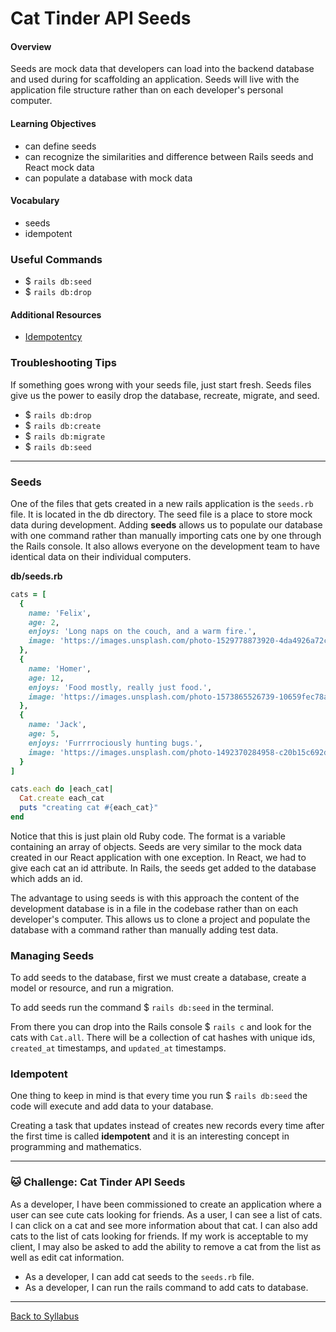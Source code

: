 # Cat Tinder API Seeds

#### Overview

Seeds are mock data that developers can load into the backend database and used during for scaffolding an application. Seeds will live with the application file structure rather than on each developer's personal computer.

#### Learning Objectives

- can define seeds
- can recognize the similarities and difference between Rails seeds and React mock data
- can populate a database with mock data

#### Vocabulary

- seeds
- idempotent

### Useful Commands

- $ `rails db:seed`
- $ `rails db:drop`

#### Additional Resources

- [Idempotentcy](http://whatis.techtarget.com/definition/idempotence)

### Troubleshooting Tips

If something goes wrong with your seeds file, just start fresh. Seeds files give us the power to easily drop the database, recreate, migrate, and seed.

- $ `rails db:drop`
- $ `rails db:create`
- $ `rails db:migrate`
- $ `rails db:seed`

---

### Seeds

One of the files that gets created in a new rails application is the `seeds.rb` file. It is located in the db directory. The seed file is a place to store mock data during development. Adding **seeds** allows us to populate our database with one command rather than manually importing cats one by one through the Rails console. It also allows everyone on the development team to have identical data on their individual computers.

**db/seeds.rb**

```ruby
cats = [
  {
    name: 'Felix',
    age: 2,
    enjoys: 'Long naps on the couch, and a warm fire.',
    image: 'https://images.unsplash.com/photo-1529778873920-4da4926a72c2?ixlib=rb-1.2.1&ixid=MnwxMjA3fDB8MHxwaG90by1wYWdlfHx8fGVufDB8fHx8&auto=format&fit=crop&w=1036&q=80'
  },
  {
    name: 'Homer',
    age: 12,
    enjoys: 'Food mostly, really just food.',
    image: 'https://images.unsplash.com/photo-1573865526739-10659fec78a5?ixlib=rb-1.2.1&ixid=MnwxMjA3fDB8MHxwaG90by1wYWdlfHx8fGVufDB8fHx8&auto=format&fit=crop&w=1015&q=80'
  },
  {
    name: 'Jack',
    age: 5,
    enjoys: 'Furrrrociously hunting bugs.',
    image: 'https://images.unsplash.com/photo-1492370284958-c20b15c692d2?ixlib=rb-1.2.1&ixid=MnwxMjA3fDB8MHxwaG90by1wYWdlfHx8fGVufDB8fHx8&auto=format&fit=crop&w=1049&q=80'
  }
]

cats.each do |each_cat|
  Cat.create each_cat
  puts "creating cat #{each_cat}"
end
```

Notice that this is just plain old Ruby code. The format is a variable containing an array of objects. Seeds are very similar to the mock data created in our React application with one exception. In React, we had to give each cat an id attribute. In Rails, the seeds get added to the database which adds an id.

The advantage to using seeds is with this approach the content of the development database is in a file in the codebase rather than on each developer's computer. This allows us to clone a project and populate the database with a command rather than manually adding test data.

### Managing Seeds

To add seeds to the database, first we must create a database, create a model or resource, and run a migration.

To add seeds run the command $ `rails db:seed` in the terminal.

From there you can drop into the Rails console $ `rails c` and look for the cats with `Cat.all`. There will be a collection of cat hashes with unique ids, `created_at` timestamps, and `updated_at` timestamps.

### Idempotent

One thing to keep in mind is that every time you run $ `rails db:seed` the code will execute and add data to your database.

Creating a task that updates instead of creates new records every time after the first time is called **idempotent** and it is an interesting concept in programming and mathematics.

---

### 🐱 Challenge: Cat Tinder API Seeds

As a developer, I have been commissioned to create an application where a user can see cute cats looking for friends. As a user, I can see a list of cats. I can click on a cat and see more information about that cat. I can also add cats to the list of cats looking for friends. If my work is acceptable to my client, I may also be asked to add the ability to remove a cat from the list as well as edit cat information.

- As a developer, I can add cat seeds to the `seeds.rb` file.
- As a developer, I can run the rails command to add cats to database.

---

[Back to Syllabus](../../README.md#cat-tinder-backend)

